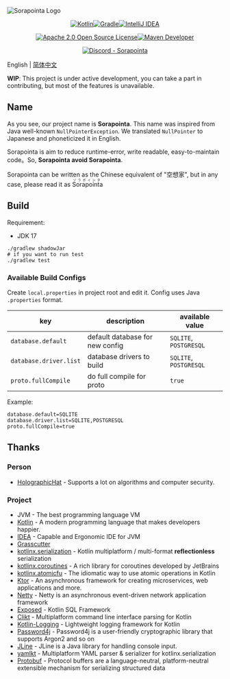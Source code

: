 <!--Logo-->

![Sorapointa Logo](https://socialify.git.ci/Sorapointa/Sorapointa/image?description=1&descriptionEditable=A%20server%20software%20re-implementation%20for%20a%20certain%20anime%20game%2C%20and%20avoid%20sorapointa&font=Bitter&forks=1&issues=1&logo=https%3A%2F%2Fuser-images.githubusercontent.com%2F62297254%2F171603732-a594e3e0-6968-485f-bb50-344ac7b3a57d.png&name=1&owner=1&pattern=Signal&pulls=1&stargazers=1&theme=Light)

<!--Badges-->

<p align="center">
<a href="https://kotlinlang.org"><img 
src="https://img.shields.io/badge/kotlin-%230095D5.svg?style=for-the-badge&logo=kotlin&logoColor=white" 
alt="Kotlin"/></a><a 
href="https://gradle.org/"><img 
src="https://img.shields.io/badge/Gradle-02303A.svg?style=for-the-badge&logo=Gradle&logoColor=white" 
alt="Gradle"/></a><a 
href="https://www.jetbrains.com/idea/"><img 
src="https://img.shields.io/badge/IDEA-000000.svg?style=for-the-badge&logo=intellij-idea&logoColor=white" 
alt="IntelliJ IDEA"/></a>
</p>

<p align="center">
<a 
href="https://www.apache.org/licenses/LICENSE-2.0"><img 
src="https://img.shields.io/badge/License-Apache2.0-lightgreen?style=for-the-badge&logo=opensourceinitiative&logoColor=white" 
alt="Apache 2.0 Open Source License"/></a><a 
href="https://s01.oss.sonatype.org/content/repositories/snapshots/moe/sdl/sorapointa/"><img 
src="https://img.shields.io/nexus/s/moe.sdl.sorapointa/sorapointa-core?logo=apache-maven&label=Maven%20Dev&server=https%3A%2F%2Fs01.oss.sonatype.org&style=for-the-badge" 
alt="Maven Developer"/></a>

<div align="center"><a href="https://discord.gg/MRadGNhqce"><img alt="Discord - Sorapointa" src="https://img.shields.io/discord/976764233029140550?label=Discord&logo=discord&style=for-the-badge"></a></div>

<!--Content-->

English | [简体中文](README.zh-CN.MD)

**WIP**: This project is under active development, you can take a part in contributing, but most of the features is
unavailable.

## Name

As you see, our project name is **Sorapointa**. This name was inspired from Java well-known `NullPointerException`.
We translated `NullPointer` to Japanese and phoneticized it in English.

Sorapointa is aim to reduce runtime-error, write readable, easy-to-maintain code。So, **Sorapointa avoid Sorapointa**.

Sorapointa can be written as the Chinese equivalent of "空想家", but in any case, please read it as <ruby>Sorapointa<rt>
ソラポインタ</rt></ruby>

## Build

Requirement:

- JDK 17

```shell
./gradlew shadowJar
# if you want to run test
./gradlew test
```

### Available Build Configs

Create `local.properties` in project root and edit it. Config uses Java `.properties` format.

| key                    | description                     | available value        |
|------------------------|---------------------------------|------------------------|
| `database.default`     | default database for new config | `SQLITE`, `POSTGRESQL` |
| `database.driver.list` | database drivers to build       | `SQLITE`, `POSTGRESQL` |
| `proto.fullCompile`    | do full compile for proto       | `true`                 |

Example:

```properties
database.default=SQLITE
database.driver.list=SQLITE,POSTGRESQL
proto.fullCompile=true
```

## Thanks

### Person

- [HolographicHat](https://github.com/HolographicHat) - Supports a lot on algorithms and computer security.

### Project

- JVM - The best programming language VM
- [Kotlin](https://github.com/JetBrains/kotlin) - A modern programming language that makes developers happier.
- [IDEA](https://www.jetbrains.com/idea/) - Capable and Ergonomic IDE for JVM
- [Grasscutter](https://github.com/Grasscutters/Grasscutter)
- [kotlinx.serialization](https://github.com/Kotlin/kotlinx.serialization) - Kotlin multiplatform / multi-format
  **reflectionless** serialization
- [kotlinx.coroutines](https://github.com/Kotlin/kotlinx.coroutines) - A rich library for coroutines developed by
  JetBrains
- [kotlinx.atomicfu](https://github.com/Kotlin/kotlinx.atomicfu) - The idiomatic way to use atomic operations in Kotlin
- [Ktor](https://github.com/ktorio/ktor) - An asynchronous framework for creating microservices, web applications and
  more.
- [Netty](https://netty.io/) - Netty is an asynchronous event-driven network application framework
- [Exposed](https://github.com/JetBrains/Exposed) - Kotlin SQL Framework
- [Clikt](https://github.com/ajalt/clikt/tree/master/clikt) - Multiplatform command line interface parsing for Kotlin
- [Kotlin-Logging](https://github.com/MicroUtils/kotlin-logging) - Lightweight logging framework for Kotlin
- [Password4j](https://github.com/Password4j/password4j) - Password4j is a user-friendly cryptographic library that
  supports Argon2 and so on
- [JLine](https://github.com/jline/jline3) - JLine is a Java library for handling console input.
- [yamlkt](https://github.com/him188/yamlkt) - Multiplatform YAML parser & serializer for kotlinx.serialization
- [Protobuf](https://developers.google.com/protocol-buffers) - Protocol buffers are a language-neutral, platform-neutral
  extensible mechanism for serializing structured data
